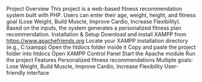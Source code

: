 Project Overview
This project is a web-based fitness recommendation system built with PHP.
Users can enter their age, weight, height, and fitness goal (Lose Weight, Build Muscle, Improve Cardio, Increase Flexibility). Based on the inputs, the system generates a personalized fitness plan recommendation.
Installation & Setup
Download and install XAMPP from https://www.apachefriends.org
Locate your XAMPP installation directory (e.g., C:\xampp\)
Open the htdocs folder inside it
Copy and paste the project folder into htdocs
Open XAMPP Control Panel
Start the Apache module
Run the project
Features
Personalized fitness recommendations
Multiple goals:
Lose Weight, Build Muscle, Improve Cardio, Increase Flexibility
User-friendly interface
